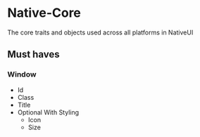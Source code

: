 # Native-Core

The core traits and objects used across all platforms in NativeUI

## Must haves
### Window
- Id
- Class
- Title
- Optional With Styling
  - Icon 
  - Size
